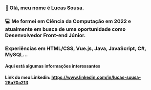 ### 👋 Olá, meu nome é Lucas Sousa. 
### 💻 Me formei em Ciência da Computação em 2022 e atualmente em busca de uma oportunidade como Desenvolvedor Front-end Júnior.
### Experiências em HTML/CSS, Vue.js, Java, JavaScript, C#, MySQL...


#### Aqui está algumas informações interessantes

#### Link do meu Linkedin: https://www.linkedin.com/in/lucas-sousa-26a70a213
